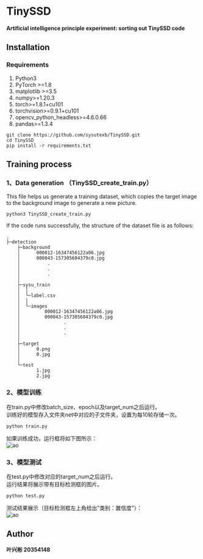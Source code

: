 # TinySSD  
**Artificial intelligence principle experiment: sorting out TinySSD code**   


## Installation  
### Requirements  
1. Python3
2. PyTorch >=1.8
3. matplotlib >=3.5  
4. numpy>=1.20.3  
5. torch>=1.8.1+cu101   
6. torchvision>=0.9.1+cu101  
7. opencv_python_headless>=4.6.0.66  
8. pandas>=1.3.4     

```
git clone https://github.com/sysutexb/TinySSD.git  
cd TinySSD  
pip install -r requirements.txt  
```
  
  
## Training process  

### 1、Data generation  （TinySSD_create_train.py）  
This file helps us generate a training dataset, which copies the target image to the background image to generate a new picture.    

```
python3 TinySSD_create_train.py  
```
  
If the code runs successfully, the structure of the dataset file is as follows:  
  
```  
.
├─detection
    ├─background
    │      000012-16347456122a06.jpg
    │      000043-157305604379c0.jpg
    │	       .
    │	       .
    │	       .
    │      
    ├─sysu_train
    │  │  
    │  └─label.csv  
    │  │  
    │  └─images
    │         000012-16347456122a06.jpg
    │         000043-157305604379c0.jpg
    │	             .
    │	             .
    │	             .
    │          
    ├─target
    │      0.png
    │      0.jpg
    │      
    └─test
           1.jpg
           2.jpg

```  
  
### 2、模型训练  
在train.py中修改batch_size、epoch以及target_num之后运行。  
训练好的模型存入文件夹net中对应的子文件夹，设置为每10轮存储一次。  

`python train.py`  
  
如果训练成功，运行框将如下图所示：  
![ao](results/train_result.png"训练成功结果")  
  
  
### 3、模型测试  
在test.py中修改对应的target_num之后运行。  
运行结果将展示带有目标检测框的图片。  
  
`python test.py`  
  
测试结果展示（目标检测框左上角给出"类别：置信度"）：  
![ao](results/one_target.png"训练成功结果")  

 

## Author  
**叶兴彬   20354148**  






